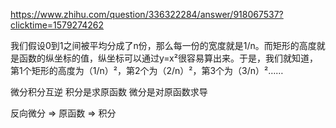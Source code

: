 https://www.zhihu.com/question/336322284/answer/918067537?clicktime=1579274262


我们假设0到1之间被平均分成了n份，那么每一份的宽度就是1/n。而矩形的高度就是函数的纵坐标的值，纵坐标可以通过y=x²很容易算出来。于是，我们就知道，第1个矩形的高度为（1/n）²，第2个为（2/n）²，第3个为（3/n）²……

微分积分互逆
积分是求原函数
微分是对原函数求导

反向微分 => 原函数 => 积分
